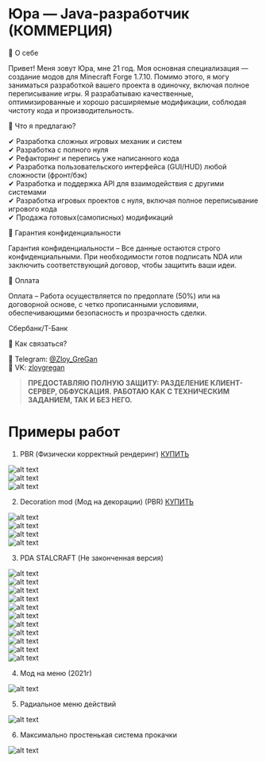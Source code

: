 # Юра — Java-разработчик (КОММЕРЦИЯ)
🔹 О себе  

Привет! Меня зовут Юра, мне 21 год. Моя основная специализация — создание модов для Minecraft Forge 1.7.10. Помимо этого, я могу заниматься разработкой вашего проекта в одиночку, включая полное переписывание игры. Я разрабатываю качественные, оптимизированные и хорошо расширяемые модификации, соблюдая чистоту кода и производительность.  

🔹 Что я предлагаю?  

✔ Разработка сложных игровых механик и систем  
✔ Разработка с полного нуля  
✔ Рефакторинг и перепись уже написанного кода  
✔ Разработка пользовательского интерфейса (GUI/HUD) любой сложности (фронт/бэк)  
✔ Разработка и поддержка API для взаимодействия с другими системами  
✔ Разработка игровых проектов с нуля, включая полное переписывание игрового кода  
✔ Продажа готовых(самописных) модификаций

🔹 Гарантия конфиденциальности  

Гарантия конфиденциальности – Все данные остаются строго конфиденциальными. При необходимости готов подписать NDA или заключить соответствующий договор, чтобы защитить ваши идеи.  

🔹 Оплата  

Оплата – Работа осуществляется по предоплате (50%) или на договорной основе, с четко прописанными условиями, обеспечивающими безопасность и прозрачность сделки.  

Сбербанк/Т-Банк

🔹 Как связаться?  

📩 Telegram: [@Zloy_GreGan](https://t.me/Zloy_GreGan)  
📩 VK: [zloygregan](vk.com/zloygregan)  

>__ПРЕДОСТАВЛЯЮ ПОЛНУЮ ЗАЩИТУ: РАЗДЕЛЕНИЕ КЛИЕНТ-СЕРВЕР, ОБФУСКАЦИЯ.__
__РАБОТАЮ КАК С ТЕХНИЧЕСКИМ ЗАДАНИЕМ, ТАК И БЕЗ НЕГО.__



# Примеры работ
1. PBR (Физически корректный рендеринг) [КУПИТЬ](sale/SALE_PBR.md)
   
![alt text](screenshots/pbr/0.png "PBR")  
![alt text](screenshots/pbr/1.png "PBR")  
![alt text](screenshots/pbr/2.png "PBR")  

2. Decoration mod (Мод на декорации) (PBR) [КУПИТЬ](sale/SALE_DECOR.md)

![alt text](screenshots/decor/0.png "DECOR")  
![alt text](screenshots/decor/1.png "DECOR")  
![alt text](screenshots/decor/2.png "DECOR")  
![alt text](screenshots/decor/3.png "DECOR")  

3. PDA STALCRAFT (Не законченная версия)

![alt text](screenshots/pda_stalcraft/0.png "PDA_STALCRAFT")  
![alt text](screenshots/pda_stalcraft/1.png "PDA_STALCRAFT")  
![alt text](screenshots/pda_stalcraft/2.png "PDA_STALCRAFT")  
![alt text](screenshots/pda_stalcraft/3.png "PDA_STALCRAFT")  
![alt text](screenshots/pda_stalcraft/4.png "PDA_STALCRAFT")  
![alt text](screenshots/pda_stalcraft/5.png "PDA_STALCRAFT")  
![alt text](screenshots/pda_stalcraft/6.png "PDA_STALCRAFT")  
![alt text](screenshots/pda_stalcraft/7.png "PDA_STALCRAFT")  
![alt text](screenshots/pda_stalcraft/8.png "PDA_STALCRAFT")  
![alt text](screenshots/pda_stalcraft/9.png "PDA_STALCRAFT")  
![alt text](screenshots/pda_stalcraft/10.png "PDA_STALCRAFT")  

4. Мод на меню (2021г)

![alt text](screenshots/menu_2021/0.png "MENU_2021")  

5. Радиальное меню действий

![alt text](screenshots/radial_menu/0.png "RADIAL_MENU")  

6. Максимально простенькая система прокачки

![alt text](screenshots/minimal_pumping/0.png "PUMPING")  
